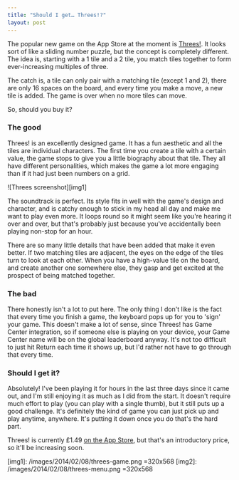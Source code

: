 ```yaml
---
title: "Should I get… Threes!?"
layout: post
---
```


The popular new game on the App Store at the moment is [Threes!][1]. It looks sort of like a sliding number puzzle, but the concept is completely different. The idea is, starting with a 1 tile and a 2 tile, you match tiles together to form ever-increasing multiples of three.

The catch is, a tile can only pair with a matching tile (except 1 and 2), there are only 16 spaces on the board, and every time you make a move, a new tile is added. The game is over when no more tiles can move.

So, should you buy it?<!-- more -->

### The good

Threes! is an excellently designed game. It has a fun aesthetic and all the tiles are individual characters. The first time you create a tile with a certain value, the game stops to give you a little biography about that tile. They all have different personalities, which makes the game a lot more engaging than if it had just been numbers on a grid.

![Threes screenshot][img1]

The soundtrack is perfect. Its style fits in well with the game's design and character, and is catchy enough to stick in my head all day and make me want to play even more. It loops round so it might seem like you're hearing it over and over, but that's probably just because you've accidentally been playing non-stop for an hour.

There are so many little details that have been added that make it even better. If two matching tiles are adjacent, the eyes on the edge of the tiles turn to look at each other. When you have a high-value tile on the board, and create another one somewhere else, they gasp and get excited at the prospect of being matched together.

### The bad

There honestly isn't a lot to put here. The only thing I don't like is the fact that every time you finish a game, the keyboard pops up for you to 'sign' your game. This doesn't make a lot of sense, since Threes! has Game Center integration, so if someone else is playing on your device, your Game Center name will be on the global leaderboard anyway. It's not too difficult to just hit Return each time it shows up, but I'd rather not have to go through that every time.

### Should I get it?

Absolutely! I've been playing it for hours in the last three days since it came out, and I'm still enjoying it as much as I did from the start. It doesn't require much effort to play (you can play with a single thumb), but it still puts up a good challenge. It's definitely the kind of game you can just pick up and play anytime, anywhere. It's putting it down once you do that's the hard part.

Threes! is currently £1.49 [on the App Store][1], but that's an introductory price, so it'll be increasing soon.

[1]: https://itunes.apple.com/gb/app/threes!/id779157948?mt=8&at=10l7rn&ct=thr

[img1]: /images/2014/02/08/threes-game.png =320x568
[img2]: /images/2014/02/08/threes-menu.png =320x568
